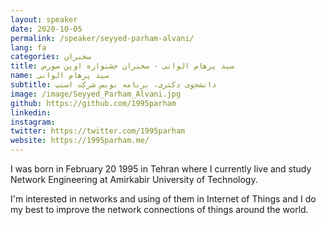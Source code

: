 ```yaml
---
layout: speaker
date: 2020-10-05
permalink: /speaker/seyyed-parham-alvani/
lang: fa
categories: سخنران
title: سید پرهام الوانی - سخنران جشنواره اوپن سورس
name: سید پرهام الوانی
subtitle: دانشجوی دکتری، برنامه نویس شرکت اسنپ
image: /image/Seyyed_Parham_Alvani.jpg
github: https://github.com/1995parham
linkedin: 
instagram: 
twitter: https://twitter.com/1995parham
website: https://1995parham.me/
---
```


I was born in February 20 1995 in Tehran where I currently live and study Network Engineering at Amirkabir University of Technology.

I'm interested in networks and using of them in Internet of Things and I do my best to improve the network connections of things around the world.
